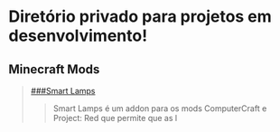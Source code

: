 Diretório privado para projetos em desenvolvimento!
===================================================


Minecraft Mods
--------------
>[###Smart Lamps](https://github.com/WesleyALves/wesleyalves.github.io/smart-lamps/ "Smart Lamps Directory")
>>
>> Smart Lamps é um addon para os mods ComputerCraft e Project: Red que permite que as l
